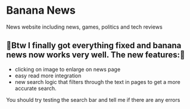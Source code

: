 # Banana News
News website including news, games, politics and tech reviews


## 🎉Btw I finally got everything fixed and banana news now works very well. The new features:🎉
- clicking on image to enlarge on news page
- easy read more integration
- new search logic that filters through the text in pages to get a more accurate search.

You should try testing the search bar and tell me if there are any errors


